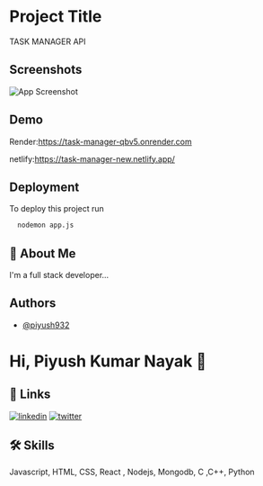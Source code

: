 # Project Title

TASK MANAGER API

## Screenshots

![App Screenshot](https://user-images.githubusercontent.com/107127794/232329451-852d54b8-8c0c-4810-bc57-14021931c625.png)

## Demo

Render:https://task-manager-qbv5.onrender.com

netlify:https://task-manager-new.netlify.app/


## Deployment

To deploy this project run

```bash
  nodemon app.js
```


## 🚀 About Me
I'm a full stack developer...

## Authors

- [@piyush932](https://github.com/piyush932)


# Hi, Piyush Kumar Nayak 👋


## 🔗 Links
[![linkedin](https://img.shields.io/badge/linkedin-0A66C2?style=for-the-badge&logo=linkedin&logoColor=white)](https://www.linkedin.com/in/piyush-kumar-nayak-275906251/)
[![twitter](https://img.shields.io/badge/twitter-1DA1F2?style=for-the-badge&logo=twitter&logoColor=white)](https://twitter.com/@Piyush_nayak07)


## 🛠 Skills
Javascript, HTML, CSS, React , Nodejs, Mongodb, C ,C++, Python




